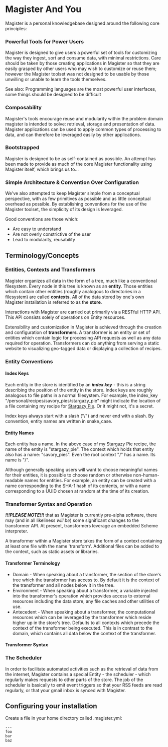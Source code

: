 # Magister And You

Magister is a personal knowledgebase designed around the following core principles:

### Powerful Tools for Power Users

Magister is designed to give users a powerful set of tools for customizing the way they ingest, sort and consume data, with minimal restrictions. Care should be taken by those creating applications in Magister so that they are easily grasped by other users who may wish to customize or reuse them; however the Magister toolset was not designed to be usable by those unwilling or unable to learn the tools themselves.

See also: Programming languages are the most powerful user interfaces, some things should be designed to be difficult

### Composability

Magister's tools encourage reuse and modularity within the problem domain magister is intended to solve: retrieval, storage and presentation of data. Magister applications can be used to apply common types of processing to data, and can therefore be leveraged easily by other applications.

### Bootstrapped

Magister is designed to be as self-contained as possible. An attempt has been made to provide as much of the core Magister functionality using Magister itself, which brings us to...

### Simple Architecture & Convention Over Configuration

We've also attempted to keep Magister simple from a conceptual perspective, with as few primitives as possible and as little conceptual overhead as possible. By establishing conventions for the use of the Magister toolset, the simplicity of its design is leveraged.

Good conventions are those which:

* Are easy to understand
* Are not overly constrictive of the user
* Lead to modularity, reusability

## Terminology/Concepts

### Entities, Contexts and Transformers

Magister organizes all data in the form of a tree, much like a conventional filesystem. Every node in this tree is known as an **entity**. Those entities which contain other entities (roughly analogous to directories in a filesystem) are called **contexts**. All of the data stored by one's own Magister installation is referred to as the **store**.

Interactions with Magister are carried out primarily via a RESTful HTTP API. This API consists solely of operations on Entity resources.

Extensibility and customization in Magister is achieved through the creation and configuration of **transformers**. A transformer is an entity or set of entities which contain logic for processing API requests as well as any data required for operation. Transformers can do anything from serving a static website to visualizing geo-tagged data or displaying a collection of recipes.

### Entity Conventions

#### Index Keys

Each entity in the store is identified by an ***index key*** - this is a string describing the position of the entity in the store. Index keys are roughly analogous to file paths in a normal filesystem. For example, the index_key "/personal/recipes/savory_pies/stargazy_pie" might indicate the location of a file containing my recipe for [Stargazy Pie](https://en.wikipedia.org/wiki/Stargazy_pie). Or it might not, it's a secret.

Index keys always start with a slash ("/") and never end with a slash. By convention, entity names are written in snake_case.

#### Entity Names

Each entity has a name. In the above case of my Stargazy Pie recipe, the name of the entity is "stargazy_pie". The context which holds that entity also has a name: "savory_pies". Even the root context "/" has a name. Its name is "/".

Although generally speaking users will want to choose meaningful names for their entities, it is possible to choose random or otherwise non-human-readable names for entities. For example, an entity can be created with a name corresponding to the SHA-1 hash of its contents, or with a name corresponding to a UUID chosen at random at the time of its creation.

### Transformer Syntax and Operation

*****!!!PLEASE NOTE!!!***** that as Magister is currently pre-alpha software, there may (and in all likeliness *will be*) some significant changes to the transformer API. At present, transformers leverage an embedded Scheme interpreter.

A transformer within a Magister store takes the form of a context containing at least one file with the name 'transform'. Additional files can be added to the context, such as static assets or libraries. 

#### Transformer Terminology

 - Domain - When speaking about a transformer, the section of the store's tree which the transformer has access to. By default it is the context of the transformer and all nodes below it in the tree.
 - Environment - When speaking about a transformer, a variable injected into the transformer's operation which provides access to external resources including the data store, any file caches and other utilities of use.
 - Antecedent - When speaking about a transformer, the computational resources which can be leveraged by the transformer which reside higher up in the store's tree. Defaults to all contexts which precede the context of the transformer being executed. This is in contrast to the domain, which contains all data below the context of the transformer.

#### Transformer Syntax


### The Scheduler

In order to facilitate automated activities such as the retrieval of data from the internet, Magister contains a special Entity - the scheduler - which regularly makes requests to other parts of the store. The job of the scheduler is basically to emit event triggers so that your RSS feeds are read regularly, or that your gmail inbox is synced with Magister.



## Configuring your installation

Create a file in your home directory called .magister.yml: 

    ---
    foo
    bar
    baz

